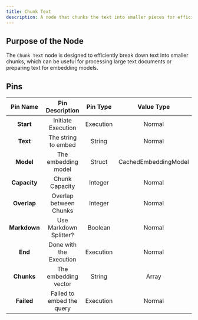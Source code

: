 ```yaml
---
title: Chunk Text
description: A node that chunks the text into smaller pieces for efficient embedding.
---
```


## Purpose of the Node
The `Chunk Text` node is designed to efficiently break down text into smaller chunks, which can be useful for processing large text documents or preparing text for embedding models.

## Pins

| Pin Name | Pin Description | Pin Type | Value Type |
|:----------:|:-------------:|:------:|:------:|
| **Start** | Initiate Execution | Execution | Normal |
| **Text** | The string to embed | String | Normal |
| **Model** | The embedding model | Struct | CachedEmbeddingModel |
| **Capacity** | Chunk Capacity | Integer | Normal |
| **Overlap** | Overlap between Chunks | Integer | Normal |
| **Markdown** | Use Markdown Splitter? | Boolean | Normal |
| **End** | Done with the Execution | Execution | Normal |
| **Chunks** | The embedding vector | String | Array |
| **Failed** | Failed to embed the query | Execution | Normal |